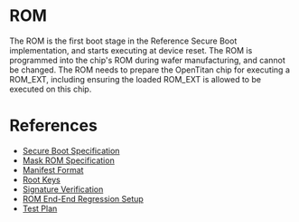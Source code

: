 # ROM

The ROM is the first boot stage in the Reference Secure Boot implementation, and starts executing at device reset.
The ROM is programmed into the chip's ROM during wafer manufacturing, and cannot be changed.
The ROM needs to prepare the OpenTitan chip for executing a ROM_EXT, including ensuring the loaded ROM_EXT is allowed to be executed on this chip.

# References

- [Secure Boot Specification](../../../../doc/security/specs/secure_boot/README.md)
- [Mask ROM Specification](doc/rom_overview_specification.md)
- [Manifest Format](../rom_ext/doc/manifest.md)
- [Root Keys](doc/root_keys.md)
- [Signature Verification](doc/sigverify.md)
- [ROM End-End Regression Setup](doc/e2e_tests.md)
- [Test Plan](data/rom_e2e_testplan.hjson)
